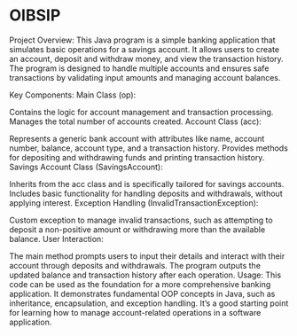 # OIBSIP
Project Overview:
This Java program is a simple banking application that simulates basic operations for a savings account. It allows users to create an account, deposit and withdraw money, and view the transaction history. The program is designed to handle multiple accounts and ensures safe transactions by validating input amounts and managing account balances.

Key Components:
Main Class (op):

Contains the logic for account management and transaction processing.
Manages the total number of accounts created.
Account Class (acc):

Represents a generic bank account with attributes like name, account number, balance, account type, and a transaction history.
Provides methods for depositing and withdrawing funds and printing transaction history.
Savings Account Class (SavingsAccount):

Inherits from the acc class and is specifically tailored for savings accounts.
Includes basic functionality for handling deposits and withdrawals, without applying interest.
Exception Handling (InvalidTransactionException):

Custom exception to manage invalid transactions, such as attempting to deposit a non-positive amount or withdrawing more than the available balance.
User Interaction:

The main method prompts users to input their details and interact with their account through deposits and withdrawals.
The program outputs the updated balance and transaction history after each operation.
Usage:
This code can be used as the foundation for a more comprehensive banking application. It demonstrates fundamental OOP concepts in Java, such as inheritance, encapsulation, and exception handling. It’s a good starting point for learning how to manage account-related operations in a software application.
